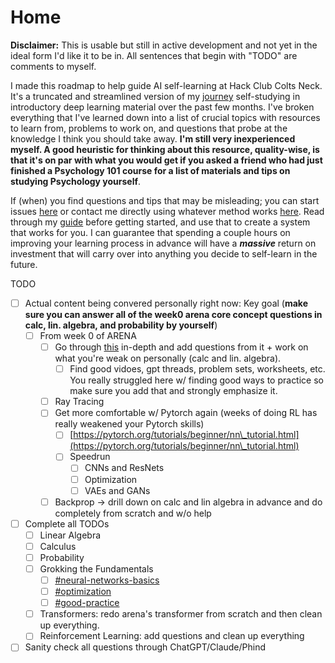 # Home

**Disclaimer:** This is usable but still in active development and not yet in the ideal form I'd like it to be in. All sentences that begin with "TODO" are comments to myself.

I made this roadmap to help guide AI self-learning at Hack Club Colts Neck. It's a truncated and streamlined version of my [journey](home/my-journey.md) self-studying in introductory deep learning material over the past few months. I've broken everything that I've learned down into a list of crucial topics with resources to learn from, problems to work on, and questions that probe at the knowledge I think you should take away. **I'm still very inexperienced myself. A good heuristic for thinking about this resource, quality-wise, is that it's on par with what you would get if you asked a friend who had just finished a Psychology 101 course for a list of materials and tips on studying Psychology yourself**.&#x20;

If (when) you find questions and tips that may be misleading; you can start issues [here](https://github.com/Vihaan3/Deep-Learning-Roadmap/issues) or contact me directly using whatever method works [here](https://vihaansondhi.substack.com/about#%C2%A7find-me). Read through my [guide](home/guide-to-using-this.md) before getting started, and use that to create a system that works for you. I can guarantee that spending a couple hours on improving your learning process in advance will have a _**massive**_ return on investment that will carry over into anything you decide to self-learn in the future.&#x20;

TODO

* [ ] Actual content being convered personally right now: Key goal (**make sure you can answer all of the week0 arena core concept questions in calc, lin. algebra, and probability by yourself**)
  * [ ] From week 0 of ARENA
    * [ ] Go through [this](https://arena3-chapter0-fundamentals.streamlit.app/\[0.0]\_Prerequisites) in-depth and add questions from it + work on what you're weak on personally (calc and lin. algebra).
      * [ ] Find good vidoes, gpt threads, problem sets, worksheets, etc. You really struggled here w/ finding good ways to practice so make sure you add that and strongly emphasize it.&#x20;
    * [ ] Ray Tracing
    * [ ] Get more comfortable w/ Pytorch again (weeks of doing RL has really weakened your Pytorch skills)
      * [ ] [https://pytorch.org/tutorials/beginner/nn\_tutorial.html](https://pytorch.org/tutorials/beginner/nn\_tutorial.html)
      * [ ] Speedrun
        * [ ] CNNs and ResNets
        * [ ] Optimization
        * [ ] VAEs and GANs
    * [ ] Backprop -> drill down on calc and lin algebra in advance and do completely from scratch and w/o help
* [ ] Complete all TODOs
  * [ ] Linear Algebra
  * [ ] Calculus
  * [ ] Probability
  * [ ] Grokking the Fundamentals
    * [ ] [#neural-networks-basics](grokking-the-fundamentals.md#neural-networks-basics "mention")
    * [ ] [#optimization](grokking-the-fundamentals.md#optimization "mention")
    * [ ] [#good-practice](grokking-the-fundamentals.md#good-practice "mention")
  * [ ] Transformers: redo arena's transformer from scratch and then clean up everything.
  * [ ] Reinforcement Learning: add questions and clean up everything
* [ ] Sanity check all questions through ChatGPT/Claude/Phind
